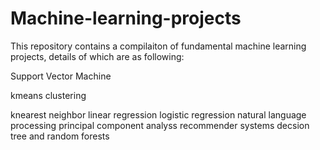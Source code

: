 # Machine-learning-projects

This repository contains a compilaiton of fundamental machine learning projects, details of which are as following:

Support Vector Machine

kmeans clustering

knearest neighbor 
linear regression
logistic regression
natural language processing
principal component analyss
recommender systems
decsion tree and  random forests
